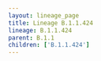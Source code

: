 ```yaml
---
layout: lineage_page
title: Lineage B.1.1.424
lineage: B.1.1.424
parent: B.1.1
children: ['B.1.1.424']
---
```

